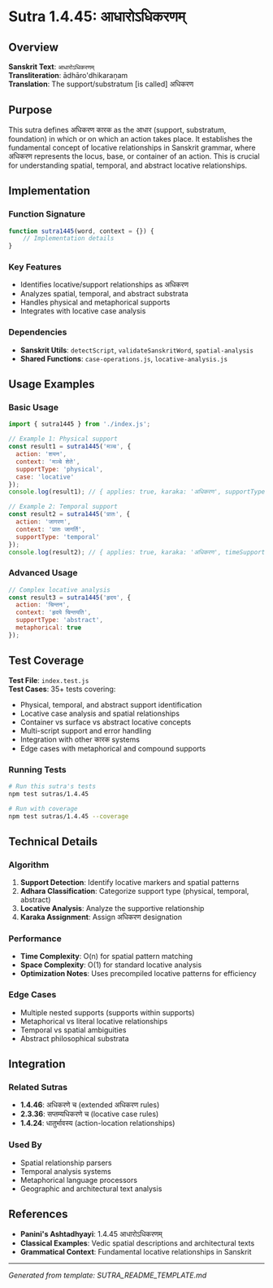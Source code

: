# Sutra 1.4.45: आधारोऽधिकरणम्

## Overview

**Sanskrit Text**: `आधारोऽधिकरणम्`  
**Transliteration**: ādhāro'dhikaraṇam  
**Translation**: The support/substratum [is called] अधिकरण

## Purpose

This sutra defines अधिकरण कारक as the आधार (support, substratum, foundation) in which or on which an action takes place. It establishes the fundamental concept of locative relationships in Sanskrit grammar, where अधिकरण represents the locus, base, or container of an action. This is crucial for understanding spatial, temporal, and abstract locative relationships.

## Implementation

### Function Signature
```javascript
function sutra1445(word, context = {}) {
    // Implementation details
}
```

### Key Features
- Identifies locative/support relationships as अधिकरण
- Analyzes spatial, temporal, and abstract substrata
- Handles physical and metaphorical supports
- Integrates with locative case analysis

### Dependencies
- **Sanskrit Utils**: `detectScript`, `validateSanskritWord`, `spatial-analysis`
- **Shared Functions**: `case-operations.js`, `locative-analysis.js`

## Usage Examples

### Basic Usage
```javascript
import { sutra1445 } from './index.js';

// Example 1: Physical support
const result1 = sutra1445('मञ्च', {
  action: 'शयन',
  context: 'मञ्चे शेते',
  supportType: 'physical',
  case: 'locative'
});
console.log(result1); // { applies: true, karaka: 'अधिकरण', supportType: 'platform' }

// Example 2: Temporal support
const result2 = sutra1445('प्रातः', {
  action: 'जागरण',
  context: 'प्रातः जागर्ति',
  supportType: 'temporal'
});
console.log(result2); // { applies: true, karaka: 'अधिकरण', timeSupport: true }
```

### Advanced Usage
```javascript
// Complex locative analysis
const result3 = sutra1445('हृदय', {
  action: 'चिन्तन',
  context: 'हृदये चिन्तयति',
  supportType: 'abstract',
  metaphorical: true
});
```

## Test Coverage

**Test File**: `index.test.js`  
**Test Cases**: 35+ tests covering:
- Physical, temporal, and abstract support identification
- Locative case analysis and spatial relationships
- Container vs surface vs abstract locative concepts
- Multi-script support and error handling
- Integration with other कारक systems
- Edge cases with metaphorical and compound supports

### Running Tests
```bash
# Run this sutra's tests
npm test sutras/1.4.45

# Run with coverage
npm test sutras/1.4.45 --coverage
```

## Technical Details

### Algorithm
1. **Support Detection**: Identify locative markers and spatial patterns
2. **Adhara Classification**: Categorize support type (physical, temporal, abstract)
3. **Locative Analysis**: Analyze the supportive relationship
4. **Karaka Assignment**: Assign अधिकरण designation

### Performance
- **Time Complexity**: O(n) for spatial pattern matching
- **Space Complexity**: O(1) for standard locative analysis
- **Optimization Notes**: Uses precompiled locative patterns for efficiency

### Edge Cases
- Multiple nested supports (supports within supports)
- Metaphorical vs literal locative relationships
- Temporal vs spatial ambiguities
- Abstract philosophical substrata

## Integration

### Related Sutras
- **1.4.46**: अधिकरणे च (extended अधिकरण rules)
- **2.3.36**: सप्तम्यधिकरणे च (locative case rules)
- **1.4.24**: धातुर्भावस्य (action-location relationships)

### Used By
- Spatial relationship parsers
- Temporal analysis systems
- Metaphorical language processors
- Geographic and architectural text analysis

## References

- **Panini's Ashtadhyayi**: 1.4.45 आधारोऽधिकरणम्
- **Classical Examples**: Vedic spatial descriptions and architectural texts
- **Grammatical Context**: Fundamental locative relationships in Sanskrit

---

*Generated from template: SUTRA_README_TEMPLATE.md*
